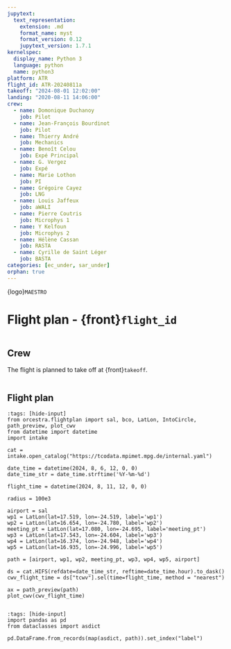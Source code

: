 ```yaml
---
jupytext:
  text_representation:
    extension: .md
    format_name: myst
    format_version: 0.12
    jupytext_version: 1.7.1
kernelspec:
  display_name: Python 3
  language: python
  name: python3
platform: ATR
flight_id: ATR-20240811a
takeoff: "2024-08-01 12:02:00"
landing: "2020-08-11 14:06:00"
crew:
  - name: Domonique Duchanoy
    job: Pilot
  - name: Jean-François Bourdinot
    job: Pilot
  - name: Thierry André
    job: Mechanics
  - name: Benoît Celou
    job: Expé Principal
  - name: G. Vergez 
    job: Expé 
  - name: Marie Lothon 
    job: PI
  - name: Grégoire Cayez
    job: LNG
  - name: Louis Jaffeux
    job: aWALI
  - name: Pierre Coutris
    job: Microphys 1
  - name: Y Kelfoun
    job: Microphys 2
  - name: Hélène Cassan
    job: RASTA
  - name: Cyrille de Saint Léger
    job: BASTA
categories: [ec_under, sar_under]
orphan: true
---
```


{logo}`MAESTRO`

# Flight plan - {front}`flight_id`

```{badges}
```

## Crew

The flight is planned to take off at {front}`takeoff`.

```{crew}
```

## Flight plan

```{code-cell} python3
:tags: [hide-input]
from orcestra.flightplan import sal, bco, LatLon, IntoCircle, path_preview, plot_cwv
from datetime import datetime
import intake

cat = intake.open_catalog("https://tcodata.mpimet.mpg.de/internal.yaml")

date_time = datetime(2024, 8, 6, 12, 0, 0)
date_time_str = date_time.strftime('%Y-%m-%d')

flight_time = datetime(2024, 8, 11, 12, 0, 0)

radius = 100e3

airport = sal
wp1 = LatLon(lat=17.519, lon=-24.519, label='wp1')
wp2 = LatLon(lat=16.654, lon=-24.780, label='wp2')
meeting_pt = LatLon(lat=17.080, lon=-24.695, label='meeting_pt')
wp3 = LatLon(lat=17.543, lon=-24.604, label='wp3')
wp4 = LatLon(lat=16.374, lon=-24.948, label='wp4')
wp5 = LatLon(lat=16.935, lon=-24.996, label='wp5')

path = [airport, wp1, wp2, meeting_pt, wp3, wp4, wp5, airport]

ds = cat.HIFS(refdate=date_time_str, reftime=date_time.hour).to_dask()
cwv_flight_time = ds["tcwv"].sel(time=flight_time, method = "nearest")

ax = path_preview(path)
plot_cwv(cwv_flight_time)


```

```{code-cell} python3
:tags: [hide-input]
import pandas as pd
from dataclasses import asdict

pd.DataFrame.from_records(map(asdict, path)).set_index("label")
```
